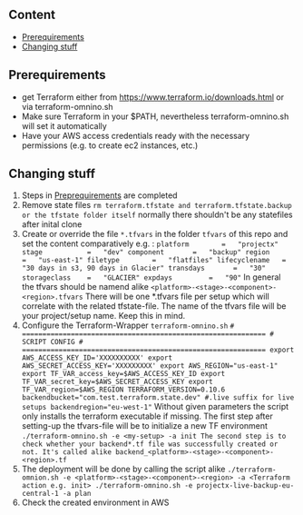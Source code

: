 ## Content
* [Prerequirements](#prerequirements)
* [Changing stuff](#changing-stuff)
## Prerequirements
* get Terraform either from https://www.terraform.io/downloads.html or via terraform-omnino.sh
* Make sure Terraform in your $PATH, nevertheless terraform-omnino.sh will set
  it automatically
* Have your AWS access credentials ready with the necessary permissions (e.g. to create ec2 instances, etc.)
## Changing stuff
1. Steps in [Preprequirements](#prerequirements) are completed
2. Remove state files `rm terraform.tfstate and terraform.tfstate.backup or the tfstate folder itself`  normally there shouldn't be any statefiles after inital clone
3. Create or override the file ``*.tfvars`` in the folder ``tfvars`` of this repo and set the content comparatively e.g. :
		```
		platform        =   "projectx"
		stage           =   "dev"
		component       =   "backup"
		region          =   "us-east-1"
		filetype        =   "flatfiles"
		lifecyclename   =   "30 days in s3, 90 days in Glacier"
		transdays       =   "30"
		storageclass    =   "GLACIER"
		expdays         =   "90"
		```
    In general the tfvars should be namend alike ```<platform>-<stage>-<component>-<region>.tfvars```
    There will be one *.tfvars file per setup which will correlate with the related tfstate-file.
    The name of the tfvars file will be your project/setup name. Keep this in mind.
4. Configure the Terraform-Wrapper ```terraform-omnino.sh```
		```
		# ============================================================
		# SCRIPT CONFIG
		# ============================================================
		export AWS_ACCESS_KEY_ID='XXXXXXXXXX'
		export AWS_SECRET_ACCESS_KEY='XXXXXXXXX'
		export AWS_REGION="us-east-1"
		export TF_VAR_access_key=$AWS_ACCESS_KEY_ID
		export TF_VAR_secret_key=$AWS_SECRET_ACCESS_KEY
		export TF_VAR_region=$AWS_REGION
		TERRAFORM_VERSION=0.10.6
		backendbucket="com.test.terraform.state.dev" #.live suffix for live setups
		backendregion="eu-west-1"
		```
    Without given parameters the script only installs the terraform executable if missing.
    The first step after setting-up the tfvars-file will be to initialize a new TF environment
		```
		./terraform-omnino.sh -e <my-setup> -a init
		The second step is to check whether your backend*.tf file was successfully created or not.
		It's called alike backend_<platform>-<stage>-<component>-<region>.tf
		```
5. The deployment will be done by calling the script alike
		```
		./terraform-omnion.sh -e <platform>-<stage>-<component>-<region> -a <Terraform action e.g. init>
		./terraform-omnino.sh -e projectx-live-backup-eu-central-1 -a plan
		```
6. Check the created environment in AWS
